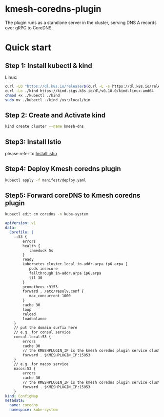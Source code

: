 # kmesh-coredns-plugin

The plugin runs as a standlone server in the cluster, serving DNS A records over gRPC to CoreDNS.

# Quick start

## Step 1: Install kubectl & kind

Linux:
```sh
curl -LO "https://dl.k8s.io/release/$(curl -L -s https://dl.k8s.io/release/stable.txt)/bin/linux/amd64/kubectl"
curl -Lo ./kind https://kind.sigs.k8s.io/dl/v0.18.0/kind-linux-amd64
chmod +x ./kubectl ./kind
sudo mv ./kubectl ./kind /usr/local/bin
```

## Step 2: Create and Activate kind
```sh
kind create cluster --name kmesh-dns
```

## Step3: Install Istio
please refer to [Install istio](https://istio.io/latest/docs/setup/getting-started/#install)

## Step4: Deploy Kmesh coredns plugin
```sh
kubectl apply -f manifest/deploy.yaml
```

## Step5: Forward coreDNS to Kmesh coredns plugin
```sh
kubectl edit cm coredns -n kube-system
```

```yaml
apiVersion: v1
data:
  Corefile: |
    .:53 {
        errors
        health {
           lameduck 5s
        }
        ready
        kubernetes cluster.local in-addr.arpa ip6.arpa {
           pods insecure
           fallthrough in-addr.arpa ip6.arpa
           ttl 30
        }
        prometheus :9153
        forward . /etc/resolv.conf {
           max_concurrent 1000
        }
        cache 30
        loop
        reload
        loadbalance
    }
    // put the domain surfix here
    // e.g. for consul service 
    consul.local:53 {
        errors
        cache 30
        // the KMESHPLUGIN_IP is the kmesh coredns plugin service clusterip
        forward . $KMESHPLUGIN_IP:15053
    }
    // e.g. for nacos service 
    nacos:53 {
        errors
        cache 30
        // the KMESHPLUGIN_IP is the kmesh coredns plugin service clusterip
        forward . $KMESHPLUGIN_IP:15053
    }
kind: ConfigMap
metadata:
  name: coredns
  namespace: kube-system
```
